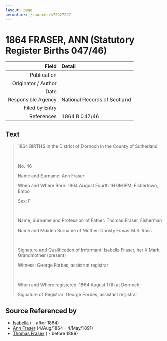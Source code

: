 ```yaml
---
layout: page
permalink: /sources/s72927227
---
```


# 1864 FRASER, ANN (Statutory Register Births 047/46)

Field | Detail
---:|:---
Publication | 
Originator / Author | 
Date | 
Responsible Agency | National Records of Scotland
Filed by Entry | 
References | 1864 B 047/46

## Text

> 1864 BIRTHS in the District of Dornoch in the County of Sutherland
>
> <br/>
>
> No. 46
>
> Name and Surname: Ann Fraser
>
> When and Where Born: 1864 August Fourth 1H 0M PM; Fishertown, Embo
>
> Sex: F
>
> <br/>
>
> Name, Surname and Profession of Father: Thomas Fraser, Fisherman
>
> Name and Maiden Surname of Mother: Christy Fraser M.S. Ross
>
> <br/>
>
> Signature and Qualification of Informant: Isabella Fraser, her X Mark; Grandmother (present)
>
> Witness: George Forbes, assistant registrar
>
> <br/>
>
> When and Where registered: 1864 August 17th at Dornoch;
>
> Signature of Registrar: George Forbes, assistant registrar
>

## Source Referenced by

* [Isabella](../people/@41136024@-isabella-b-d1864.md) ( - after 1864)
* [Ann Fraser](../people/@83535990@-ann-fraser-b1864-8-4-d1891-5-4.md) (4/Aug/1864 - 4/May/1891)
* [Thomas Fraser](../people/@39286288@-thomas-fraser-b-d1889.md) ( - before 1889)
